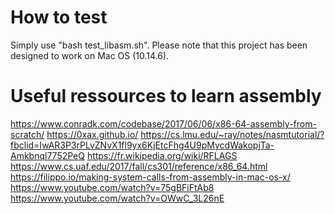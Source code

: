 # How to test

Simply use "bash test_libasm.sh". 
Please note that this project has been designed to work on Mac OS (10.14.6).

# Useful ressources to learn assembly

https://www.conradk.com/codebase/2017/06/06/x86-64-assembly-from-scratch/
https://0xax.github.io/
https://cs.lmu.edu/~ray/notes/nasmtutorial/?fbclid=IwAR3P3rPLvZNvX1fl9yx6KjEtcFhg4U9pMycdWakopjTa-Amkbnql7752PeQ
https://fr.wikipedia.org/wiki/RFLAGS
https://www.cs.uaf.edu/2017/fall/cs301/reference/x86_64.html
https://filippo.io/making-system-calls-from-assembly-in-mac-os-x/
https://www.youtube.com/watch?v=75gBFiFtAb8
https://www.youtube.com/watch?v=OWwC_3L26nE
